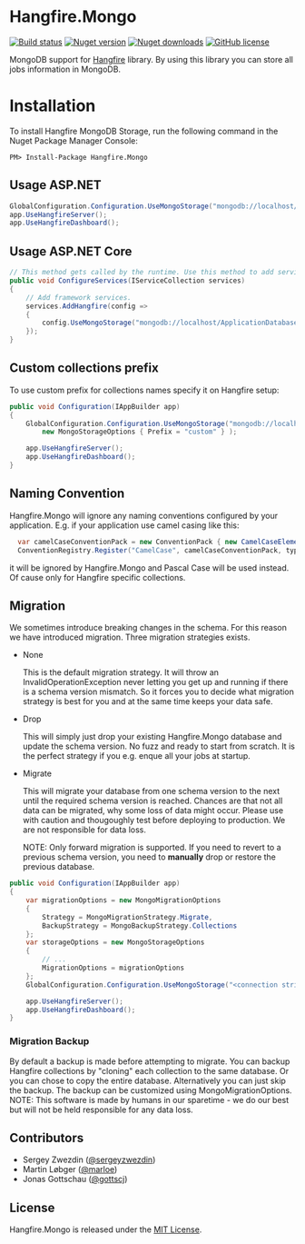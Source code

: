 Hangfire.Mongo
==============

[![Build status](https://ci.appveyor.com/api/projects/status/xjr953s29pwwsuq4?svg=true)](https://ci.appveyor.com/project/sergeyzwezdin/hangfire-mongo) [![Nuget version](https://img.shields.io/nuget/v/Hangfire.Mongo.svg)](https://www.nuget.org/packages/Hangfire.Mongo) [![Nuget downloads](https://img.shields.io/nuget/dt/Hangfire.Mongo.svg)](https://www.nuget.org/packages/Hangfire.Mongo) [![GitHub license](https://img.shields.io/badge/license-MIT-blue.svg)](https://raw.githubusercontent.com/sergun/Hangfire.Mongo/master/LICENSE)


MongoDB support for [Hangfire](http://hangfire.io/) library. By using this library you can store all jobs information in MongoDB.

# Installation

To install Hangfire MongoDB Storage, run the following command in the Nuget Package Manager Console:

```
PM> Install-Package Hangfire.Mongo
```

## Usage ASP.NET

```csharp
GlobalConfiguration.Configuration.UseMongoStorage("mongodb://localhost/ApplicationDatabase");
app.UseHangfireServer();
app.UseHangfireDashboard();
```

## Usage ASP.NET Core

```csharp
// This method gets called by the runtime. Use this method to add services to the container.
public void ConfigureServices(IServiceCollection services)
{
    // Add framework services.
    services.AddHangfire(config =>
    {
        config.UseMongoStorage("mongodb://localhost/ApplicationDatabase");
    });
}
```

## Custom collections prefix

To use custom prefix for collections names specify it on Hangfire setup:

```csharp
public void Configuration(IAppBuilder app)
{
    GlobalConfiguration.Configuration.UseMongoStorage("mongodb://localhost/ApplicationDatabase",
        new MongoStorageOptions { Prefix = "custom" } );

    app.UseHangfireServer();
    app.UseHangfireDashboard();
}
```

## Naming Convention
Hangfire.Mongo will ignore any naming conventions configured by your application.
E.g. if your application use camel casing like this:
```csharp
  var camelCaseConventionPack = new ConventionPack { new CamelCaseElementNameConvention() };
  ConventionRegistry.Register("CamelCase", camelCaseConventionPack, type => true);
```
it will be ignored by Hangfire.Mongo and Pascal Case will be used instead. Of cause only for Hangfire specific collections.

## Migration

We sometimes introduce breaking changes in the schema. For this reason we have introduced migration.
Three migration strategies exists.
- None

  This is the default migration strategy. It will throw an InvalidOperationException never letting you get up and running if there is a schema version mismatch. So it forces you to decide what migration strategy is best for you and at the same time keeps your data safe.
- Drop

  This will simply just drop your existing Hangfire.Mongo database and update the schema version. No fuzz and ready to start from scratch.
  It is the perfect strategy if you e.g. enque all your jobs at startup.
- Migrate

  This will migrate your database from one schema version to the next until the required schema version is reached. Chances are that not all data can be migrated, why some loss of data might occur. Please use with caution and thougoughly test before deploying to production. We are not responsible for data loss.

  NOTE: Only forward migration is supported. If you need to revert to a previous schema version, you need to **manually** drop or restore the previous database.

```csharp
public void Configuration(IAppBuilder app)
{
    var migrationOptions = new MongoMigrationOptions
    {
        Strategy = MongoMigrationStrategy.Migrate,
        BackupStrategy = MongoBackupStrategy.Collections
    };
    var storageOptions = new MongoStorageOptions
    {
        // ...
        MigrationOptions = migrationOptions
    };
    GlobalConfiguration.Configuration.UseMongoStorage("<connection string with database name>", storageOptions);

    app.UseHangfireServer();
    app.UseHangfireDashboard();
}
```

### Migration Backup
By default a backup is made before attempting to migrate.
You can backup Hangfire collections by "cloning" each collection to the same database.
Or you can chose to copy the entire database. Alternatively you can just skip the backup.
The backup can be customized using MongoMigrationOptions.
NOTE: This software is made by humans in our sparetime - we do our best but will not be held responsible for any data loss.

Contributors
------------

- Sergey Zwezdin ([@sergeyzwezdin](https://github.com/sergeyzwezdin))
- Martin Løbger ([@marloe](https://github.com/marloe))
- Jonas Gottschau ([@gottscj](https://github.com/gottscj))

License
-------

Hangfire.Mongo is released under the [MIT License](https://raw.githubusercontent.com/sergun/Hangfire.Mongo/master/LICENSE).
